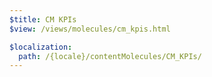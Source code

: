 ```yaml
---
$title: CM KPIs
$view: /views/molecules/cm_kpis.html

$localization:
  path: /{locale}/contentMolecules/CM_KPIs/
---
```

